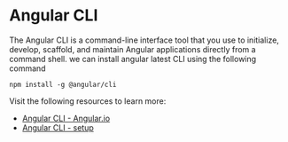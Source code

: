 # Angular CLI

The Angular CLI is a command-line interface tool that you use to initialize, develop, scaffold, and maintain Angular applications directly from a command shell. we can install angular latest CLI using the following command 

`npm install -g @angular/cli`

Visit the following resources to learn more:

- [Angular CLI - Angular.io](https://angular.io/cli)
- [Angular CLI - setup](https://www.youtube.com/watch?v=mZnzX3J5XKI)